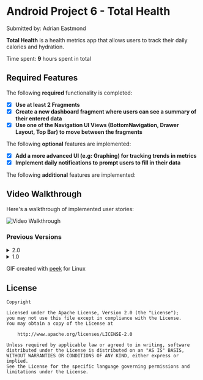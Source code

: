 # Android Project 6 - Total Health

Submitted by: Adrian Eastmond

**Total Health** is a health metrics app that allows users to track their daily calories and hydration.

Time spent: **9** hours spent in total

## Required Features

The following **required** functionality is completed:

- [x] **Use at least 2 Fragments**
- [x] **Create a new dashboard fragment where users can see a summary of
      their entered data**
- [x] **Use one of the Navigation UI Views (BottomNavigation, Drawer Layout,
      Top Bar) to move between the fragments**

The following **optional** features are implemented:

- [x] **Add a more advanced UI (e.g: Graphing) for tracking trends in metrics**
- [x] **Implement daily notifications to prompt users to fill in their data**

The following **additional** features are implemented:

## Video Walkthrough

Here's a walkthrough of implemented user stories:

<img src='https://i.imgur.com/uZoRPtK.gif' title='Video Walkthrough' width='' alt='Video Walkthrough' />

### Previous Versions

<details>
<summary>2.0</summary>
<br>
<img src='https://i.imgur.com/ptCWhOm.gif' title='v1.0 Video Walkthrough' width='' alt='v1.0 Video Walkthrough' />
</details>

<details>
<summary>1.0</summary>
<br>
<img src='https://i.imgur.com/6UAxBiR.gif' title='v1.0 Video Walkthrough' width='' alt='v1.0 Video Walkthrough' />
</details>

<!-- ![Video Walkthrough](https://i.imgur.com/6UAxBiR.gif) -->

<!-- Replace this with whatever GIF tool you used! -->

GIF created with [peek](https://github.com/phw/peek) for Linux

## License

    Copyright

    Licensed under the Apache License, Version 2.0 (the "License");
    you may not use this file except in compliance with the License.
    You may obtain a copy of the License at

        http://www.apache.org/licenses/LICENSE-2.0

    Unless required by applicable law or agreed to in writing, software
    distributed under the License is distributed on an "AS IS" BASIS,
    WITHOUT WARRANTIES OR CONDITIONS OF ANY KIND, either express or implied.
    See the License for the specific language governing permissions and
    limitations under the License.

